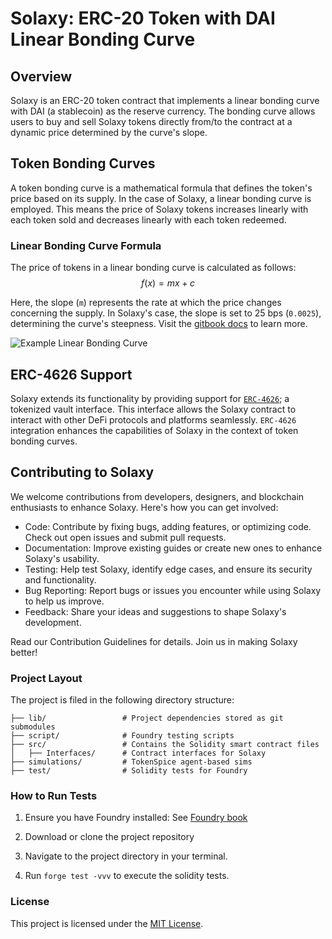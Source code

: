 # Solaxy: ERC-20 Token with DAI Linear Bonding Curve

## Overview
Solaxy is an ERC-20 token contract that implements a linear bonding curve with DAI (a stablecoin) as the reserve currency. The bonding curve allows users to buy and sell Solaxy tokens directly from/to the contract at a dynamic price determined by the curve's slope. 
## Token Bonding Curves
A token bonding curve is a mathematical formula that defines the token's price based on its supply. In the case of Solaxy, a linear bonding curve is employed. This means the price of Solaxy tokens increases linearly with each token sold and decreases linearly with each token redeemed.

### Linear Bonding Curve Formula
The price of tokens in a linear bonding curve is calculated as follows: 
$$f(x) = mx + c$$ 

Here, the slope (`m`) represents the rate at which the price changes concerning the supply. In Solaxy's case, the slope is set to 25 bps (`0.0025`), determining the curve's steepness. Visit the [gitbook docs](https://m3tering.whynotswitch.com/token-economics/mint-and-distribution) to learn more.

![Example Linear Bonding Curve](https://4273338628-files.gitbook.io/~/files/v0/b/gitbook-x-prod.appspot.com/o/spaces%2FlwEv5vD8Hcwor1O24YXn%2Fuploads%2FznFLXSpiB1QKyCcGpR3m%2Fimage.png?alt=media&token=e305dc82-346f-445d-9afb-4cfe2b10f209)


## ERC-4626 Support

Solaxy extends its functionality by providing support for [`ERC-4626`](https://eips.ethereum.org/EIPS/eip-4626); a tokenized vault interface. This interface allows the Solaxy contract to interact with other DeFi protocols and platforms seamlessly. `ERC-4626` integration enhances the capabilities of Solaxy in the context of token bonding curves.

## Contributing to Solaxy

We welcome contributions from developers, designers, and blockchain enthusiasts to enhance Solaxy. Here's how you can get involved:

- Code: Contribute by fixing bugs, adding features, or optimizing code. Check out open issues and submit pull requests.
- Documentation: Improve existing guides or create new ones to enhance Solaxy's usability.
- Testing: Help test Solaxy, identify edge cases, and ensure its security and functionality.
- Bug Reporting: Report bugs or issues you encounter while using Solaxy to help us improve.
- Feedback: Share your ideas and suggestions to shape Solaxy's development.

Read our Contribution Guidelines for details. Join us in making Solaxy better!

### Project Layout
The project is filed in the following directory structure:
```
├── lib/                 # Project dependencies stored as git submodules
├── script/              # Foundry testing scripts
├── src/                 # Contains the Solidity smart contract files
│   ├── Interfaces/      # Contract interfaces for Solaxy
├── simulations/         # TokenSpice agent-based sims
├── test/                # Solidity tests for Foundry
```

### How to Run Tests
1. Ensure you have Foundry installed: See [Foundry book](https://book.getfoundry.sh/getting-started/installation)
 
1. Download or clone the project repository
1. Navigate to the project directory in your terminal.
1. Run `forge test -vvv` to execute the solidity tests.

### License
This project is licensed under the [MIT License](README.md).